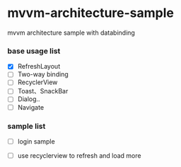 # mvvm-architecture-sample
mvvm architecture sample with databinding

### base usage list

- [x] RefreshLayout
- [ ] Two-way binding
- [ ] RecyclerView
- [ ] Toast、SnackBar
- [ ] Dialog..
- [ ] Navigate

### sample list

- [ ] login sample 
- [ ] use recyclerview to refresh and load more 





